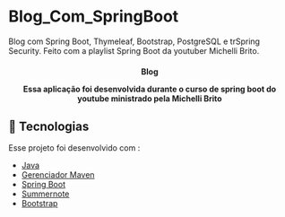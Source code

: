 # Blog_Com_SpringBoot
Blog com  Spring Boot, Thymeleaf, Bootstrap, PostgreSQL e trSpring Security. Feito com a playlist Spring Boot da youtuber Michelli Brito.


<h4 align="center">
  <p>Blog</p>

  <p>Essa aplicação foi desenvolvida durante o curso de spring boot do youtube ministrado pela Michelli Brito</p>

</h4>


<!--<p align="center">
<img alt="JSF Page" src="https://ik.imagekit.io/27ewoxssse/meetapp_KQxdvRWLx.png"> 
</p> -->

## :rocket: Tecnologias

Esse projeto foi desenvolvido com :

  - [Java](https://www.java.com/pt_BR/)
  - [Gerenciador Maven]()
  - [Spring Boot](https://start.spring.io/)
  - [Summernote](https://summernote.org/)
  - [Bootstrap](https://getbootstrap.com/)
